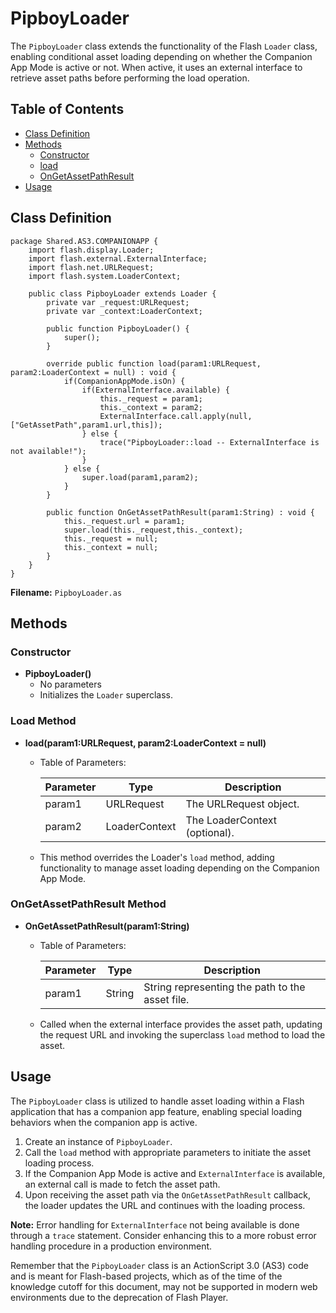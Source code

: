 # PipboyLoader
The `PipboyLoader` class extends the functionality of the Flash `Loader` class, enabling conditional asset loading depending on whether the Companion App Mode is active or not.
When active, it uses an external interface to retrieve asset paths before performing the load operation.

## Table of Contents
- [Class Definition](#class-definition)
- [Methods](#methods)
  - [Constructor](#constructor)
  - [load](#load-method)
  - [OnGetAssetPathResult](#ongetassetpathresult-method)
- [Usage](#usage)

## Class Definition

```as3
package Shared.AS3.COMPANIONAPP {
    import flash.display.Loader;
    import flash.external.ExternalInterface;
    import flash.net.URLRequest;
    import flash.system.LoaderContext;

    public class PipboyLoader extends Loader {
        private var _request:URLRequest;
        private var _context:LoaderContext;

        public function PipboyLoader() {
            super();
        }

        override public function load(param1:URLRequest, param2:LoaderContext = null) : void {
            if(CompanionAppMode.isOn) {
                if(ExternalInterface.available) {
                    this._request = param1;
                    this._context = param2;
                    ExternalInterface.call.apply(null,["GetAssetPath",param1.url,this]);
                } else {
                    trace("PipboyLoader::load -- ExternalInterface is not available!");
                }
            } else {
                super.load(param1,param2);
            }
        }

        public function OnGetAssetPathResult(param1:String) : void {
            this._request.url = param1;
            super.load(this._request,this._context);
            this._request = null;
            this._context = null;
        }
    }
}
```
**Filename:** `PipboyLoader.as`

## Methods

### Constructor
- **PipboyLoader()**
  - No parameters
  - Initializes the `Loader` superclass.

### Load Method
- **load(param1:URLRequest, param2:LoaderContext = null)**
  - Table of Parameters:

    | Parameter | Type             | Description                    |
    |-----------|------------------|--------------------------------|
    | param1    | URLRequest       | The URLRequest object.         |
    | param2    | LoaderContext    | The LoaderContext (optional).  |

  - This method overrides the Loader's `load` method, adding functionality to manage asset loading depending on the Companion App Mode.

### OnGetAssetPathResult Method
- **OnGetAssetPathResult(param1:String)**
  - Table of Parameters:

    | Parameter | Type   | Description                                    |
    |-----------|--------|------------------------------------------------|
    | param1    | String | String representing the path to the asset file.|

  - Called when the external interface provides the asset path, updating the request URL and invoking the superclass `load` method to load the asset.

## Usage

The `PipboyLoader` class is utilized to handle asset loading within a Flash application that has a companion app feature, enabling special loading behaviors when the companion app is active.

1. Create an instance of `PipboyLoader`.
2. Call the `load` method with appropriate parameters to initiate the asset loading process.
3. If the Companion App Mode is active and `ExternalInterface` is available, an external call is made to fetch the asset path.
4. Upon receiving the asset path via the `OnGetAssetPathResult` callback, the loader updates the URL and continues with the loading process.

**Note:** Error handling for `ExternalInterface` not being available is done through a `trace` statement. Consider enhancing this to a more robust error handling procedure in a production environment.

Remember that the `PipboyLoader` class is an ActionScript 3.0 (AS3) code and is meant for Flash-based projects, which as of the time of the knowledge cutoff for this document, may not be supported in modern web environments due to the deprecation of Flash Player.
